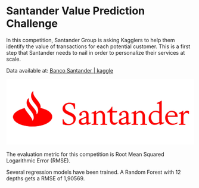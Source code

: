 # Santander Value Prediction Challenge

In this competition, Santander Group is asking Kagglers to help them identify the value of transactions for each potential customer. This is a first step that Santander needs to nail in order to personalize their services at scale.

Data available at:
[Banco Santander | kaggle](https://www.kaggle.com/competitions/santander-value-prediction-challenge/data)

![logo santander](src/utils/Santander-Logo.png)

The evaluation metric for this competition is Root Mean Squared Logarithmic Error (RMSE).

Several regression models have been trained. A Random Forest with 12 depths gets a RMSE of 1,90569. 
